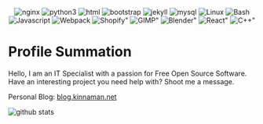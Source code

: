<div id="badges">
<p align="center">
<img alt="nginx" src="https://img.shields.io/badge/NGINX-009639?logo=nginx&logoColor=white&style=for-the-badge" />
<img alt="python3" src="https://img.shields.io/badge/Python-3776AB?logo=python&logoColor=white&style=for-the-badge" />
<img alt="html" src="https://img.shields.io/badge/HTML-E34F26?logo=html5&logoColor=white&style=for-the-badge" />
<img alt="bootstrap" src="https://img.shields.io/badge/Bootstrap-7952B3?logo=bootstrap&logoColor=white&style=for-the-badge" />
<img alt="jekyll" src="https://img.shields.io/badge/Jekyll-CC0000?logo=jekyll&logoColor=white&style=for-the-badge" />
<img alt="mysql" src="https://img.shields.io/badge/MySQL-4479A1?logo=mysql&logoColor=white&style=for-the-badge" />
<img alt="Linux" src="https://img.shields.io/badge/Debian-A81D33?logo=debian&logoColor=white&style=for-the-badge" />
<img alt="Bash" src="https://img.shields.io/badge/Bash-4EAA25?logo=gnubash&logoColor=white&style=for-the-badge" />
<img alt="Javascript" src="https://img.shields.io/badge/JavaScript-gray?logo=javascript&logoColor=F7DF1E&style=for-the-badge" />
<img alt="Webpack" src="https://img.shields.io/badge/Webpack-logoColor?logo=webpack&logoColor=white&style=for-the-badge" />
<img alt=Shopify" src="https://img.shields.io/badge/Shopify-7AB55C?logo=shopify&logoColor=white&style=for-the-badge" />
<img alt=GIMP" src="https://img.shields.io/badge/GIMP-5C5543?logo=gimp&logoColor=white&style=for-the-badge" />
<img alt=Blender" src="https://img.shields.io/badge/Blender-F5792A?logo=blender&logoColor=white&style=for-the-badge" />
<img alt=React" src="https://img.shields.io/badge/React-61DAFB?logo=react&logoColor=white&style=for-the-badge" />
<img alt=C++" src="https://img.shields.io/badge/C++-00599C?logo=c%2b%2b&logoColor=white&style=for-the-badge" />
</p>
</div>

# Profile Summation
Hello, I am an IT Specialist with a passion for Free Open Source Software. Have an interesting project you need help with? Shoot me a message. 

Personal Blog: [blog.kinnaman.net](https://blog.kinnaman.net)

<p align="left">
<img alt="github stats" src="https://github-readme-stats.vercel.app/api?username=kinnaman">
</p>

